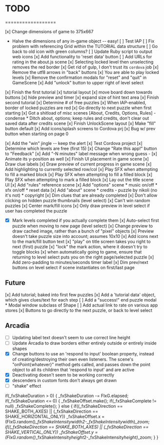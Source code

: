 # TODO

==================

[x] Change dimensions of game to 375x667
 * Halve the dimensions of any in-game object -- easy!
[ ] Test IAP
[ ] Fix problem with referencing Grid within the TUTORIAL data structure
[ ] Go back to old icon with green columns?
[ ] Update Ruby script to output web icons
[x] Add functionality to 'reset data' button
[ ] Add URLs for rating in the about.js scene
[x] Selecting locked level then unselecting removes the red border
[x] Get rid of gulp, I don't trust its `cordova` job
[x] Remove the utf8 arrows in "back" buttons
[x] You are able to play locked levels
[x] Remove the confirmation modals for "reset" and "quit" in GameScene
[x] Add "unlock" button to upper right of level select

[x] Finish the first tutorial
	[x] tutorial layout
	[x] move board down towards buttons
	[x] hide preview and timer
	[x] expand size of hint text area
[x] Finish second tutorial
[x] Determine # of free puzzles
[x] When IAP-enabled, border of locked puzzles are red
[x] Go directly to next puzzle when first starting
[x] Got a shitload of misc scenes [About, Credits, Options, Rules] - condense
	* Ditch about, options; keep rules and credits, don't clear out saved data after credits scene
[x] Finish UnlockScene layout
[x] Make "fill" button default
[x] Add icons/splash screens to Cordova prj
[x] Bug w/ prev button when starting on page 0

[x] Add the "win" jingle -- keep the alert
[x] Test Cordova project
[x] Determine which levels are free (first 15)
[x] Change "Rate this app!" button to "Feedback"
[x] Add "-N minutes" label message when wrong guess
	- [x] Animate its y-position as well
[x] Finish UI placement in game scene
[x] Draw clue labels
[x] Draw preview of current progress in game scene
[x] Add highlighting to currently selected row/col
[x] Play SFX when attempting to fill a marked block
[x] Play SFX when attempting to fill a filled block
[x] Play SFX when attempting to mark a filled block
[x] Lay out the title scene UI
[x] Add "rules" reference scene
[x] Add "options" scene
	* music on/off
	* sfx on/off
	* reset data
[x] Add "about" scene
	* credits - puzzle by nikoli (no it's not)
	* copyright
[x] Dim clues that are already completed
[x] Don't allow clicking on hidden puzzle thumbnails (level select)
[x] Can't win random puzzles
[x] Center mark/fill icons
[x] Only draw preview in level select if user has completed the puzzle
- [x] Mark levels completed if you actually complete them
[x] Auto-select first puzzle when moving to new page (level select)
[x] Change preview to draw cached image, rather than a bunch of "pixel" objects
[x] Preview doesn't take puzzle size into account; assumes 10x10
[x] Add icons next to the mark/fill button text
[x] "play" on title screen takes you right to next (first) puzzle
[x] "lock" the mark action, where it doesn't try to toggle blocks
[x] when automatically going to game, ensure that returning to level select
	  puts you on the right page/selected puzzle
[x] Add zero-padding to minutes/seconds timer label
[x] Dim prev/next buttons on level select if scene instantiates on first/last page

## Future

[x] Add tutorial; baked into first few puzzles
[x] Add a 'tutorial data' object, which gives clues/text for each step
[ ] Add a "success!" end puzzle modal
	* Modal window subclass of Shape
[ ] Add actual link to rate on various app stores
[x] Buttons to go directly to the next puzzle, or back to level select

## Arcadia

- [ ] Updating label text doesn't seem to use correct line height
- [ ] Update Arcadia to draw borders either entirely outside or entirely inside shapes
- [x] Change buttons to use an 'respond to input' boolean property, instead of 
	  creating/destroying their own even listeners. The scene's "onPoint{whatever}"
	  method gets called, and passes down the point object to all its children that
	  'respond to input' and are active
- [x] Deactivating doesn't seem to be working correctly
- [x] descenders in custom fonts don't always get drawn
- [ ] "shake" effect

if(_fxShakeDuration > 0)
{
	_fxShakeDuration -= FlxG.elapsed;
	if(_fxShakeDuration <= 0)
	{
		_fxShakeOffset.make();
		if(_fxShakeComplete != null)
			_fxShakeComplete();
	}
	else
	{
		if((_fxShakeDirection == SHAKE_BOTH_AXES) || (_fxShakeDirection == SHAKE_HORIZONTAL_ONLY))
			_fxShakeOffset.x = (FlxG.random()*_fxShakeIntensity*width*2-_fxShakeIntensity*width)*_zoom;
		if((_fxShakeDirection == SHAKE_BOTH_AXES) || (_fxShakeDirection == SHAKE_VERTICAL_ONLY))
			_fxShakeOffset.y = (FlxG.random()*_fxShakeIntensity*height*2-_fxShakeIntensity*height)*_zoom;
	}
}
